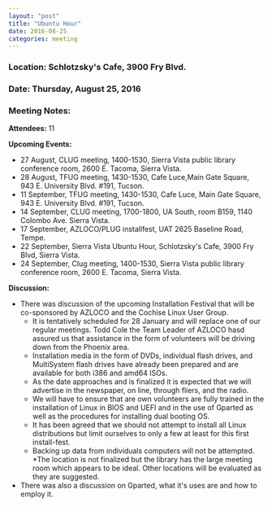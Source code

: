 ```yaml
---
layout: "post"
title: "Ubuntu Hour"
date: 2016-08-25
categories: meeting
---
```


### Location: Schlotzsky's Cafe, 3900 Fry Blvd.

### Date: Thursday, August 25, 2016

### Meeting Notes:

**Attendees:** 11

**Upcoming Events:**

 * 27 August, CLUG meeting, 1400-1530, Sierra Vista public library conference room, 2600 E. Tacoma, Sierra Vista.
 * 28 August, TFUG meeting, 1430-1530, Cafe Luce,Main Gate Square, 943 E. University Blvd. #191, Tucson.
 * 11 September, TFUG meeting, 1430-1530, Cafe Luce, Main Gate Square, 943 E. University Blvd. #191, Tucson.
 * 14 September, CLUG meeting, 1700-1800, UA South, room B159, 1140 Colombo Ave. Sierra Vista. 
 * 17 September, AZLOCO/PLUG installfest, UAT 2625 Baseline Road, Tempe.
 * 22 September, Sierra Vista Ubuntu Hour, Schlotzsky's Cafe, 3900 Fry Blvd, Sierra Vista.
 * 24 September, Clug meeting, 1400-1530, Sierra Vista public library conference room, 2600 E. Tacoma, Sierra Vista.
 
**Discussion:**

 * There was discussion of the upcoming Installation Festival that will be co-sponsored by AZLOCO and the Cochise Linux User Group.  
   * It is tentatively scheduled for 28 January and will replace one of our regular meetings. Todd Cole the Team Leader of AZLOCO hasd assured us that assistance in the form of volunteers will be driving down from the Phoenix area.  
   * Installation media in the form of DVDs, individual flash drives, and MultiSystem flash drives have already been prepared and are available for both i386 and amd64 ISOs.  
   * As the date approaches and is finalized it is expected that we will advertise in the newspaper, on line, through fliers, and the radio.  
   * We will have to ensure that are own volunteers are fully trained in the installation of Linux in BIOS and UEFI and in the use of Gparted as well as the procedures for installing dual booting OS.  
   * It has been agreed that we should not attempt to install all Linux distributions but limit ourselves to only a few at least for this first install-fest. 
   * Backing up data from individuals computers will not be attempted.
   *The location is not finalized but the library has the large meeting room which appears to be ideal.  Other locations will be evaluated as they are suggested.
 *  There was also a discussion on Gparted, what it's uses are and how to employ it.  
